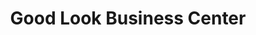 ---
title: "Good Look Business Center"
url: /gbarnga/good-look-business-center/
shop: Lebensmittel
---